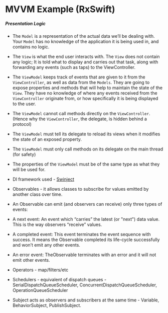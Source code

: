 #  MVVM Example (RxSwift)



##### Presentation Logic
* The `Model` is a representation of the actual data we’ll be dealing with. Your `Model` has no knowledge of the application it is being used in, and contains no logic.
* The `View` is what the end user interacts with. The `View` does not contain any logic; It is told what to display and carries out that task, along with forwarding any events (such as taps) to the ViewController.
* The `ViewModel` keeps track of events that are given to it from the `ViewController`, as well as data from the `Models`. They are going to expose properties and methods that will help to maintain the state of the `View`. They have no knowledge of where any events received from the `ViewController` originate from, or how specifically it is being displayed to the user.


* The `ViewModel` cannot call methods directly on the `ViewController`. (Hence why the `ViewController`, the delegate, is hidden behind a protocol)
* The `ViewModel` must tell its delegate to reload its views when it modifies the state of an exposed property.
* The `ViewModel` must only call methods on its delegate on the main thread (for safety)
* The properties of the `ViewModel` must be of the same type as what they will be used for.

* DI framework used - [Swinject](https://github.com/Swinject/Swinject)


* Observables - it allows classes to subscribe for values emitted by another class over time.
* An Observable can emit (and observers can receive) only three types of events:
* A next event: An event which “carries” the latest (or "next") data value. This is the way observers “receive” values.
 * A completed event: This event terminates the event sequence with success. It means the Observable completed its life-cycle successfully and won’t emit any other events.
 * An error event: TheObservable terminates with an error and it will not emit other events.
 * Operators - map/filters/etc
 * Schedulers - equivalent of dispatch queues - SerialDispatchQueueScheduler, ConcurrentDispatchQueueScheduler, OperationQueueScheduler
  * Subject acts as observers and subscribers at the same time - Variable, BehaviorSubject, PublishSubject.
  
  
